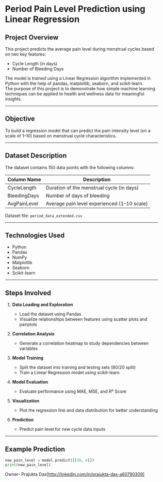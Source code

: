 # Period Pain Level Prediction using Linear Regression

## Project Overview
This project predicts the average pain level during menstrual cycles based on two key features:
- Cycle Length (in days)
- Number of Bleeding Days

The model is trained using a Linear Regression algorithm implemented in Python with the help of pandas, matplotlib, seaborn, and scikit-learn.  
The purpose of this project is to demonstrate how simple machine learning techniques can be applied to health and wellness data for meaningful insights.

---

## Objective
To build a regression model that can predict the pain intensity level (on a scale of 1–10) based on menstrual cycle characteristics.

---

## Dataset Description
The dataset contains 150 data points with the following columns:

| Column Name | Description |
|--------------|-------------|
| CycleLength | Duration of the menstrual cycle (in days) |
| BleedingDays | Number of days of bleeding |
| AvgPainLevel | Average pain level experienced (1–10 scale) |

Dataset file: `period_data_extended.csv`

---

## Technologies Used
- Python  
- Pandas  
- NumPy  
- Matplotlib  
- Seaborn  
- Scikit-learn  

---

## Steps Involved
1. **Data Loading and Exploration**  
   - Load the dataset using Pandas  
   - Visualize relationships between features using scatter plots and pairplots  

2. **Correlation Analysis**  
   - Generate a correlation heatmap to study dependencies between variables  

3. **Model Training**  
   - Split the dataset into training and testing sets (80/20 split)  
   - Train a Linear Regression model using scikit-learn  

4. **Model Evaluation**  
   - Evaluate performance using MAE, MSE, and R² Score  

5. **Visualization**  
   - Plot the regression line and data distribution for better understanding  

6. **Prediction**  
   - Predict pain level for new cycle data inputs  

---

## Example Prediction
```python
new_pain_level = model.predict([[30, 6]])
print(new_pain_level)
```
Owner- Prajukta Das[http://linkedin.com/in/prajukta-das-a60790309]

